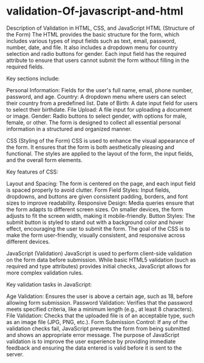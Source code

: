 # validation-Of-javascript-and-html
Description of Validation in HTML, CSS, and JavaScript
HTML (Structure of the Form)
The HTML provides the basic structure for the form, which includes various types of input fields such as text, email, password, number, date, and file. It also includes a dropdown menu for country selection and radio buttons for gender. Each input field has the required attribute to ensure that users cannot submit the form without filling in the required fields.

Key sections include:

Personal Information: Fields for the user's full name, email, phone number, password, and age.
Country: A dropdown menu where users can select their country from a predefined list.
Date of Birth: A date input field for users to select their birthdate.
File Upload: A file input for uploading a document or image.
Gender: Radio buttons to select gender, with options for male, female, or other.
The form is designed to collect all essential personal information in a structured and organized manner.

CSS (Styling of the Form)
CSS is used to enhance the visual appearance of the form. It ensures that the form is both aesthetically pleasing and functional. The styles are applied to the layout of the form, the input fields, and the overall form elements.

Key features of CSS:

Layout and Spacing: The form is centered on the page, and each input field is spaced properly to avoid clutter.
Form Field Styles: Input fields, dropdowns, and buttons are given consistent padding, borders, and font sizes to improve readability.
Responsive Design: Media queries ensure that the form adapts to different screen sizes. On smaller devices, the form adjusts to fit the screen width, making it mobile-friendly.
Button Styles: The submit button is styled to stand out with a background color and hover effect, encouraging the user to submit the form.
The goal of the CSS is to make the form user-friendly, visually consistent, and responsive across different devices.

JavaScript (Validation)
JavaScript is used to perform client-side validation on the form data before submission. While basic HTML5 validation (such as required and type attributes) provides initial checks, JavaScript allows for more complex validation rules.

Key validation tasks in JavaScript:

Age Validation: Ensures the user is above a certain age, such as 18, before allowing form submission.
Password Validation: Verifies that the password meets specified criteria, like a minimum length (e.g., at least 8 characters).
File Validation: Checks that the uploaded file is of an acceptable type, such as an image file (JPG, PNG, etc.).
Form Submission Control: If any of the validation checks fail, JavaScript prevents the form from being submitted and shows an appropriate error message.
The purpose of JavaScript validation is to improve the user experience by providing immediate feedback and ensuring the data entered is valid before it is sent to the server.
